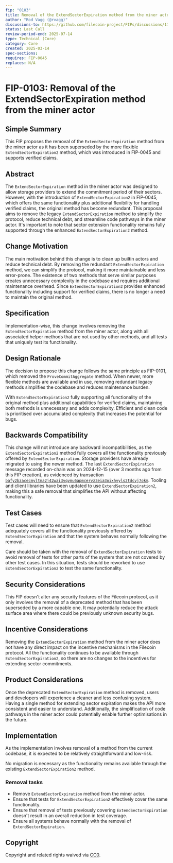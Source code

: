 ```yaml
---
fip: "0103"
title: Removal of the ExtendSectorExpiration method from the miner actor
author: "Rod Vagg (@rvagg)"
discussions-to: https://github.com/filecoin-project/FIPs/discussions/1116
status: Last Call
review-period-end: 2025-07-14
type: Technical (Core)
category: Core
created: 2025-03-14
spec-sections: 
requires: FIP-0045
replaces: N/A
---
```


# FIP-0103: Removal of the ExtendSectorExpiration method from the miner actor

## Simple Summary

This FIP proposes the removal of the `ExtendSectorExpiration` method from the miner actor as it has been superseded by the more flexible `ExtendSectorExpiration2` method, which was introduced in FIP-0045 and supports verified claims.

## Abstract

The `ExtendSectorExpiration` method in the miner actor was designed to allow storage providers to extend the commitment period of their sectors. However, with the introduction of `ExtendSectorExpiration2` in FIP-0045, which offers the same functionality plus additional flexibility for handling verified claims, the original method has become redundant. This proposal aims to remove the legacy `ExtendSectorExpiration` method to simplify the protocol, reduce technical debt, and streamline code pathways in the miner actor. It's important to note that sector extension functionality remains fully supported through the enhanced `ExtendSectorExpiration2` method.

## Change Motivation

The main motivation behind this change is to clean up builtin actors and reduce technical debt. By removing the redundant `ExtendSectorExpiration` method, we can simplify the protocol, making it more maintainable and less error-prone. The existence of two methods that serve similar purposes creates unnecessary complexity in the codebase and requires additional maintenance overhead. Since `ExtendSectorExpiration2` provides enhanced functionality including support for verified claims, there is no longer a need to maintain the original method.

## Specification

Implementation-wise, this change involves removing the `ExtendSectorExpiration` method from the miner actor, along with all associated helper methods that are not used by other methods, and all tests that uniquely test its functionality.

## Design Rationale

The decision to propose this change follows the same principle as FIP-0101, which removed the `ProveCommitAggregate` method. When newer, more flexible methods are available and in use, removing redundant legacy methods simplifies the codebase and reduces maintenance burden. 

With `ExtendSectorExpiration2` fully supporting all functionality of the original method plus additional capabilities for verified claims, maintaining both methods is unnecessary and adds complexity. Efficient and clean code is prioritised over accumulated complexity that increases the potential for bugs.

## Backwards Compatibility

This change will not introduce any backward incompatibilities, as the `ExtendSectorExpiration2` method fully covers all the functionality previously offered by `ExtendSectorExpiration`. Storage providers have already migrated to using the newer method. The last `ExtendSectorExpiration` message recorded on-chain was on 2024-12-15 (over 3 months ago from this FIP creation), as evidenced by transaction [`bafy2bzacecmyltma2j42wai3vqymu6apmcervz3eia3oixhyyls2tdcvj7okm`](https://filfox.info/en/message/bafy2bzacecmyltma2j42wai3vqymu6apmcervz3eia3oixhyyls2tdcvj7okm). Tooling and client libraries have been updated to use `ExtendSectorExpiration2`, making this a safe removal that simplifies the API without affecting functionality.

## Test Cases

Test cases will need to ensure that `ExtendSectorExpiration2` method adequately covers all the functionality previously offered by `ExtendSectorExpiration` and that the system behaves normally following the removal.

Care should be taken with the removal of `ExtendSectorExpiration` tests to avoid removal of tests for other parts of the system that are not covered by other test cases. In this situation, tests should be reworked to use `ExtendSectorExpiration2` to test the same functionality.

## Security Considerations

This FIP doesn't alter any security features of the Filecoin protocol, as it only involves the removal of a deprecated method that has been superseded by a more capable one. It may potentially reduce the attack surface area where there could be previously unknown security bugs.

## Incentive Considerations

Removing the `ExtendSectorExpiration` method from the miner actor does not have any direct impact on the incentive mechanisms in the Filecoin protocol. All the functionality continues to be available through `ExtendSectorExpiration2`, so there are no changes to the incentives for extending sector commitments.

## Product Considerations

Once the deprecated `ExtendSectorExpiration` method is removed, users and developers will experience a cleaner and less confusing system. Having a single method for extending sector expiration makes the API more consistent and easier to understand. Additionally, the simplification of code pathways in the miner actor could potentially enable further optimisations in the future.

## Implementation

As the implementation involves removal of a method from the current codebase, it is expected to be relatively straightforward and low-risk.

No migration is necessary as the functionality remains available through the existing `ExtendSectorExpiration2` method.

### Removal tasks

- Remove `ExtendSectorExpiration` method from the miner actor.
- Ensure that tests for `ExtendSectorExpiration2` effectively cover the same functionality.
- Ensure that removal of tests previously covering `ExtendSectorExpiration` doesn't result in an overall reduction in test coverage.
- Ensure all systems behave normally with the removal of `ExtendSectorExpiration`.

## Copyright

Copyright and related rights waived via [CC0](https://creativecommons.org/publicdomain/zero/1.0/).